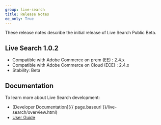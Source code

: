 ```yaml
---
group: live-search
title: Release Notes
ee_only: True
---
```


These release notes describe the initial release of Live Search Public Beta.

## Live Search 1.0.2

-  Compatible with Adobe Commerce on prem (EE) : 2.4.x
-  Compatible with Adobe Commerce on Cloud (ECE) : 2.4.x
-  Stability: Beta

## Documentation

To learn more about Live Search development:

-  [Developer Documentation]({{ page.baseurl }}/live-search/overview.html)
-  [User Guide](https://docs-beta.magento.com/user-guide/live-search/overview.html)
